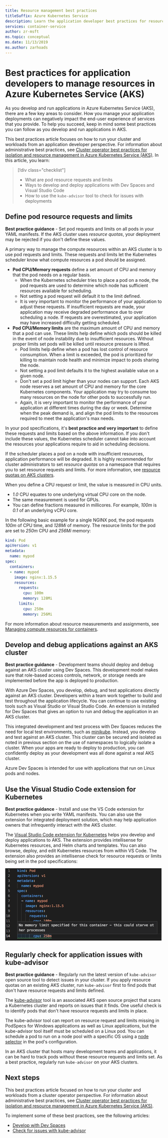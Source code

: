 ```yaml
---
title: Resource management best practices
titleSuffix: Azure Kubernetes Service
description: Learn the application developer best practices for resource management in Azure Kubernetes Service (AKS)
services: container-service
author: zr-msft
ms.topic: conceptual
ms.date: 11/13/2019
ms.author: zarhoads
---
```


# Best practices for application developers to manage resources in Azure Kubernetes Service (AKS)

As you develop and run applications in Azure Kubernetes Service (AKS), there are a few key areas to consider. How you manage your application deployments can negatively impact the end-user experience of services that you provide. To help you succeed, keep in mind some best practices you can follow as you develop and run applications in AKS.

This best practices article focuses on how to run your cluster and workloads from an application developer perspective. For information about administrative best practices, see [Cluster operator best practices for isolation and resource management in Azure Kubernetes Service (AKS)][operator-best-practices-isolation]. In this article, you learn:

> [!div class="checklist"]
> * What are pod resource requests and limits
> * Ways to develop and deploy applications with Dev Spaces and Visual Studio Code
> * How to use the `kube-advisor` tool to check for issues with deployments

## Define pod resource requests and limits

**Best practice guidance** - Set pod requests and limits on all pods in your YAML manifests. If the AKS cluster uses *resource quotas*, your deployment may be rejected if you don't define these values.

A primary way to manage the compute resources within an AKS cluster is to use pod requests and limits. These requests and limits let the Kubernetes scheduler know what compute resources a pod should be assigned.

* **Pod CPU/Memory requests** define a set amount of CPU and memory that the pod needs on a regular basis.
    * When the Kubernetes scheduler tries to place a pod on a node, the pod requests are used to determine which node has sufficient resources available for scheduling.
    * Not setting a pod request will default it to the limit defined.
    * It is very important to monitor the performance of your application to adjust these requests. If insufficient requests are made, your application may receive degraded performance due to over scheduling a node. If requests are overestimated, your application  may have increased difficulty getting scheduled.
* **Pod CPU/Memory limits** are the maximum amount of CPU and memory that a pod can use. These limits help define which pods should be killed in the event of node instability due to insufficient resources. Without proper limits set pods will be killed until resource pressure is lifted.
    * Pod limits help define when a pod has lost control of resource consumption. When a limit is exceeded, the pod is prioritized for killing to maintain node health and minimize impact to pods sharing the node.
    * Not setting a pod limit defaults it to the highest available value on a given node.
    * Don't set a pod limit higher than your nodes can support. Each AKS node reserves a set amount of CPU and memory for the core Kubernetes components. Your application may try to consume too many resources on the node for other pods to successfully run.
    * Again, it is very important to monitor the performance of your application at different times during the day or week. Determine when the peak demand is, and align the pod limits to the resources required to meet the application's max needs.

In your pod specifications, it's **best practice and very important** to define these requests and limits based on the above information. If you don't include these values, the Kubernetes scheduler cannot take into account the resources your applications require to aid in scheduling decisions.

If the scheduler places a pod on a node with insufficient resources, application performance will be degraded. It is highly recommended for cluster administrators to set *resource quotas* on a namespace that requires you to set resource requests and limits. For more information, see [resource quotas on AKS clusters][resource-quotas].

When you define a CPU request or limit, the value is measured in CPU units. 
* *1.0* CPU equates to one underlying virtual CPU core on the node. 
* The same measurement is used for GPUs.
* You can define fractions measured in millicores. For example, *100m* is *0.1* of an underlying vCPU core.

In the following basic example for a single NGINX pod, the pod requests *100m* of CPU time, and *128Mi* of memory. The resource limits for the pod are set to *250m* CPU and *256Mi* memory:

```yaml
kind: Pod
apiVersion: v1
metadata:
  name: mypod
spec:
  containers:
  - name: mypod
    image: nginx:1.15.5
    resources:
      requests:
        cpu: 100m
        memory: 128Mi
      limits:
        cpu: 250m
        memory: 256Mi
```

For more information about resource measurements and assignments, see [Managing compute resources for containers][k8s-resource-limits].

## Develop and debug applications against an AKS cluster

**Best practice guidance** - Development teams should deploy and debug against an AKS cluster using Dev Spaces. This development model makes sure that role-based access controls, network, or storage needs are implemented before the app is deployed to production.

With Azure Dev Spaces, you develop, debug, and test applications directly against an AKS cluster. Developers within a team work together to build and test throughout the application lifecycle. You can continue to use existing tools such as Visual Studio or Visual Studio Code. An extension is installed for Dev Spaces that gives an option to run and debug the application in an AKS cluster.

This integrated development and test process with Dev Spaces reduces the need for local test environments, such as [minikube][minikube]. Instead, you develop and test against an AKS cluster. This cluster can be secured and isolated as noted in previous section on the use of namespaces to logically isolate a cluster. When your apps are ready to deploy to production, you can confidently deploy as your development was all done against a real AKS cluster.

Azure Dev Spaces is intended for use with applications that run on Linux pods and nodes.

## Use the Visual Studio Code extension for Kubernetes

**Best practice guidance** - Install and use the VS Code extension for Kubernetes when you write YAML manifests. You can also use the extension for integrated deployment solution, which may help application owners that infrequently interact with the AKS cluster.

The [Visual Studio Code extension for Kubernetes][vscode-kubernetes] helps you develop and deploy applications to AKS. The extension provides intellisense for Kubernetes resources, and Helm charts and templates. You can also browse, deploy, and edit Kubernetes resources from within VS Code. The extension also provides an intellisense check for resource requests or limits being set in the pod specifications:

![VS Code extension for Kubernetes warning about missing memory limits](media/developer-best-practices-resource-management/vs-code-kubernetes-extension.png)

## Regularly check for application issues with kube-advisor

**Best practice guidance** - Regularly run the latest version of `kube-advisor` open source tool to detect issues in your cluster. If you apply resource quotas on an existing AKS cluster, run `kube-advisor` first to find pods that don't have resource requests and limits defined.

The [kube-advisor][kube-advisor] tool is an associated AKS open source project that scans a Kubernetes cluster and reports on issues that it finds. One useful check is to identify pods that don't have resource requests and limits in place.

The kube-advisor tool can report on resource request and limits missing in PodSpecs for Windows applications as well as Linux applications, but the kube-advisor tool itself must be scheduled on a Linux pod. You can schedule a pod to run on a node pool with a specific OS using a [node selector][k8s-node-selector] in the pod's configuration.

In an AKS cluster that hosts many development teams and applications, it can be hard to track pods without these resource requests and limits set. As a best practice, regularly run `kube-advisor` on your AKS clusters.

## Next steps

This best practices article focused on how to run your cluster and workloads from a cluster operator perspective. For information about administrative best practices, see [Cluster operator best practices for isolation and resource management in Azure Kubernetes Service (AKS)][operator-best-practices-isolation].

To implement some of these best practices, see the following articles:

* [Develop with Dev Spaces][dev-spaces]
* [Check for issues with kube-advisor][aks-kubeadvisor]

<!-- EXTERNAL LINKS -->
[k8s-resource-limits]: https://kubernetes.io/docs/concepts/configuration/manage-compute-resources-container/
[vscode-kubernetes]: https://github.com/Azure/vscode-kubernetes-tools
[kube-advisor]: https://github.com/Azure/kube-advisor
[minikube]: https://kubernetes.io/docs/setup/minikube/

<!-- INTERNAL LINKS -->
[aks-kubeadvisor]: kube-advisor-tool.md
[dev-spaces]: /visualstudio/containers/how-dev-spaces-works-local-process-kubernetes
[operator-best-practices-isolation]: operator-best-practices-cluster-isolation.md
[resource-quotas]: operator-best-practices-scheduler.md#enforce-resource-quotas
[k8s-node-selector]: concepts-clusters-workloads.md#node-selectors
